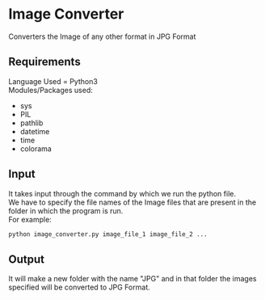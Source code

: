 # Image Converter
Converters the Image of any other format in JPG Format

## Requirements
Language Used = Python3<br />
Modules/Packages used:
* sys
* PIL
* pathlib
* datetime
* time
* colorama

## Input
It takes input through the command by which we run the python file.<br />
We have to specify the file names of the Image files that are present in the folder in which the program is run.<br />
For example:
```bash
python image_converter.py image_file_1 image_file_2 ...
```

## Output
It will make a new folder with the name "JPG" and in that folder the images specified will be converted to JPG Format.